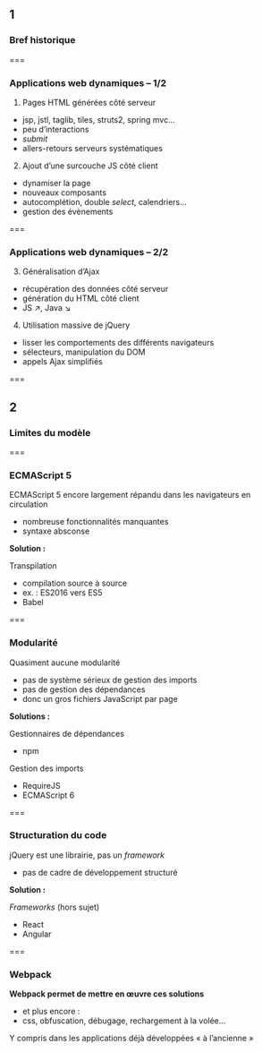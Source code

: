 <!-- .slide: data-background-image="images/webpack-2.png" data-background-size="600px" class="chapter" -->
## 1
### Bref historique


===


<!-- .slide: class="slide" -->
### Applications web dynamiques – 1/2

1) Pages HTML générées côté serveur
 - jsp, jstl, taglib, tiles, struts2, spring mvc…
 - peu d’interactions
  - *submit*
 - allers-retours serveurs systématiques

2) Ajout d’une surcouche JS côté client
 - dynamiser la page
 - nouveaux composants
  - autocomplétion, double *select*, calendriers…
 - gestion des évènements


===


<!-- .slide: class="slide" -->
### Applications web dynamiques – 2/2

3) Généralisation d’Ajax
 - récupération des données côté serveur
 - génération du HTML côté client
 - JS ↗, Java ↘

4) Utilisation massive de jQuery
 - lisser les comportements des différents navigateurs
 - sélecteurs, manipulation du DOM
 - appels Ajax simplifiés


===


<!-- .slide: data-background-image="images/webpack-2.png" data-background-size="600px" class="chapter" -->
## 2
### Limites du modèle


===


<!-- .slide: class="slide" -->
### ECMAScript 5

ECMAScript 5 encore largement répandu dans les navigateurs en circulation
 - nombreuse fonctionnalités manquantes
 - syntaxe absconse

__Solution :__

Transpilation
 - compilation source à source
 - ex. : ES2016 vers ES5
 - Babel


===


<!-- .slide: class="slide" -->
### Modularité

Quasiment aucune modularité
 - pas de système sérieux de gestion des imports
 - pas de gestion des dépendances
 - donc un gros fichiers JavaScript par page

__Solutions :__
 
Gestionnaires de dépendances
 - npm

Gestion des imports
 - RequireJS
 - ECMAScript 6


===


<!-- .slide: class="slide" -->
### Structuration du code

jQuery est une librairie, pas un *framework*
 - pas de cadre de développement structuré

__Solution :__

*Frameworks* (hors sujet)
 - React
 - Angular



===


<!-- .slide: class="slide" -->
### Webpack

__Webpack permet de mettre en œuvre ces solutions__
 - et plus encore :
  - css, obfuscation, débugage, rechargement à la volée…

Y compris dans les applications déjà développées « à l’ancienne »
